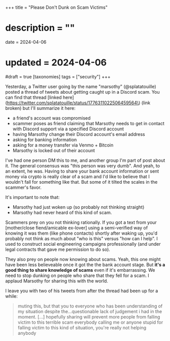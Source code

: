 +++
title = "Please Don't Dunk on Scam Victims"
# description = ""
date = 2024-04-06
# updated = 2024-04-06
#draft = true
[taxonomies]
tags = ["security"]
+++

Yesterday, a Twitter user going by the name "marsothy" (@splatatouille) posted a thread of tweets about getting caught up in a Discord scam. You can find that thread \[linked here\]\(https://twitter.com/splatatouille/status/1776311022506459564\) (link broken) but I'll summarize it here: 
- a friend's account was compromised
- scammer poses as friend claiming that Marsothy needs to get in contact with Discord support via a specified Discord account
- having Marsothy change their Discord account's email address
- asking for banking information
- asking for a money transfer via Venmo + Bitcoin
- Marsothy is locked out of their account

I've had one person DM this to me, and another group I'm part of post about it. 
The general consensus was "this person was very dumb". 
And yeah, to an extent, he was. 
Having to share your bank account information or sent money via crypto is really clear of a scam and I'd like to believe that I wouldn't fall for something like that.
But some of it tilted the scales in the scammer's favor.

It's important to note that:
- Marsothy had just woken up (so probably not thinking straight)
- Marsothy had never heard of this kind of scam.

Scammers prey on you not thinking rationally.
If you got a text from your [mother/close fiend/amicable ex-lover] using a semi-verified way of knowing it was them (like phone contacts) shortly after waking up, you'd probably not think as much about "who is this" versus "how can I help". 
I used to construct social engineering campaigns professionally (and under legal contracts that gave me permission to do so). 

They also prey on people now knowing about scams. 
Yeah, this one might have been less believeable once it got the the bank account stage.
But **it's a good thing to share knowledge of scams** even if it's embarrassing. 
We need to stop dunking on people who share that they fell for a scam.
I applaud Marsothy for sharing this with the world. 

I leave you with two of his tweets from after the thread had been up for a while:
> muting this, but that you to everyone who has been understanding of my situation despite the...questionable lack of judgement i had in the moment. [...] hopefully sharing will prevent more people from falling victim to this terrible scam
> everybody calling me or anyone stupid for falling victim to this kind of situation, you're really not helping anybody 
